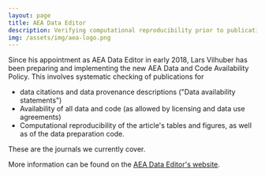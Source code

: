 ```yaml
---
layout: page
title: AEA Data Editor
description: Verifying computational reproducibility prior to publication
img: /assets/img/aea-logo.png
---
```


Since his appointment as AEA Data Editor in early 2018, Lars Vilhuber has been preparing and implementing the new AEA Data and Code Availability Policy. This involves systematic checking of publications for

- data citations and data provenance descriptions ("Data availability statements")
- Availability of all data and code (as allowed by licensing and data use agreements)
- Computational reproducibility of the article's tables and figures, as well as of the data preparation code.

<div class="img_row">
    <img class="col one left" src="{{ site.baseurl }}/assets/img/AEAJournals.png" alt="" title="AEA journals"/>
</div>
<div class="col one caption">
    These are the journals we currently cover.
</div>

More information can be found on the [AEA Data Editor's website](https://aeadataeditor.github.io/).